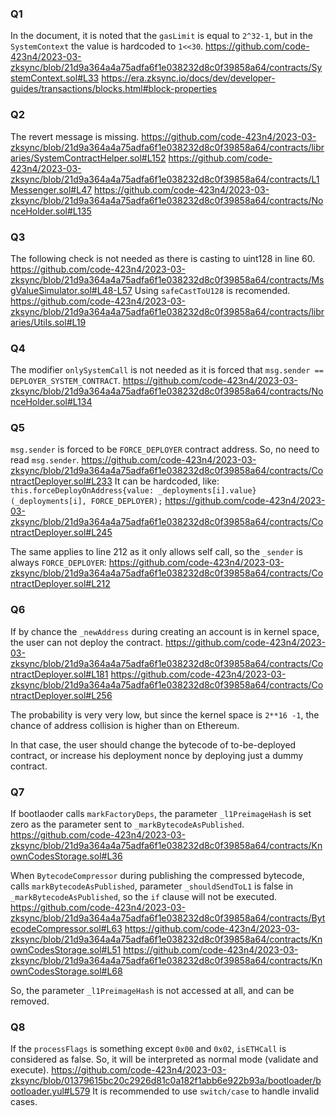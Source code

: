 ### Q1
In the document, it is noted that the `gasLimit` is equal to `2^32-1`, but in the `SystemContext` the value is hardcoded to `1<<30`.
https://github.com/code-423n4/2023-03-zksync/blob/21d9a364a4a75adfa6f1e038232d8c0f39858a64/contracts/SystemContext.sol#L33
https://era.zksync.io/docs/dev/developer-guides/transactions/blocks.html#block-properties

### Q2
The revert message is missing.
https://github.com/code-423n4/2023-03-zksync/blob/21d9a364a4a75adfa6f1e038232d8c0f39858a64/contracts/libraries/SystemContractHelper.sol#L152
https://github.com/code-423n4/2023-03-zksync/blob/21d9a364a4a75adfa6f1e038232d8c0f39858a64/contracts/L1Messenger.sol#L47
https://github.com/code-423n4/2023-03-zksync/blob/21d9a364a4a75adfa6f1e038232d8c0f39858a64/contracts/NonceHolder.sol#L135

### Q3
The following check is not needed as there is casting to uint128 in line 60.
https://github.com/code-423n4/2023-03-zksync/blob/21d9a364a4a75adfa6f1e038232d8c0f39858a64/contracts/MsgValueSimulator.sol#L48-L57
Using `safeCastToU128` is recomended.
https://github.com/code-423n4/2023-03-zksync/blob/21d9a364a4a75adfa6f1e038232d8c0f39858a64/contracts/libraries/Utils.sol#L19

### Q4
The modifier `onlySystemCall` is not needed as it is forced that `msg.sender == DEPLOYER_SYSTEM_CONTRACT`.
https://github.com/code-423n4/2023-03-zksync/blob/21d9a364a4a75adfa6f1e038232d8c0f39858a64/contracts/NonceHolder.sol#L134

### Q5
`msg.sender` is forced to be `FORCE_DEPLOYER` contract address. So, no need to read `msg.sender`.
https://github.com/code-423n4/2023-03-zksync/blob/21d9a364a4a75adfa6f1e038232d8c0f39858a64/contracts/ContractDeployer.sol#L233
It can be hardcoded, like:
`this.forceDeployOnAddress{value: _deployments[i].value}(_deployments[i], FORCE_DEPLOYER);`
https://github.com/code-423n4/2023-03-zksync/blob/21d9a364a4a75adfa6f1e038232d8c0f39858a64/contracts/ContractDeployer.sol#L245

The same applies to line 212 as it only allows self call, so the `_sender` is always `FORCE_DEPLOYER`:
https://github.com/code-423n4/2023-03-zksync/blob/21d9a364a4a75adfa6f1e038232d8c0f39858a64/contracts/ContractDeployer.sol#L212

### Q6
If by chance the `_newAddress` during creating an account is in kernel space, the user can not deploy the contract. 
https://github.com/code-423n4/2023-03-zksync/blob/21d9a364a4a75adfa6f1e038232d8c0f39858a64/contracts/ContractDeployer.sol#L181
https://github.com/code-423n4/2023-03-zksync/blob/21d9a364a4a75adfa6f1e038232d8c0f39858a64/contracts/ContractDeployer.sol#L256

The probability is very very low, but since the kernel space is `2**16 -1`, the chance of address collision is higher than on Ethereum.

In that case, the user should change the bytecode of to-be-deployed contract, or increase his deployment nonce by deploying just a dummy contract.

### Q7
If bootlaoder calls `markFactoryDeps`, the parameter `_l1PreimageHash` is set zero as the parameter sent to `_markBytecodeAsPublished`.
https://github.com/code-423n4/2023-03-zksync/blob/21d9a364a4a75adfa6f1e038232d8c0f39858a64/contracts/KnownCodesStorage.sol#L36

When `BytecodeCompressor` during publishing the compressed bytecode, calls  `markBytecodeAsPublished`, parameter `_shouldSendToL1` is false in `_markBytecodeAsPublished`, so the `if` clause will not be executed.
https://github.com/code-423n4/2023-03-zksync/blob/21d9a364a4a75adfa6f1e038232d8c0f39858a64/contracts/BytecodeCompressor.sol#L63
https://github.com/code-423n4/2023-03-zksync/blob/21d9a364a4a75adfa6f1e038232d8c0f39858a64/contracts/KnownCodesStorage.sol#L51
https://github.com/code-423n4/2023-03-zksync/blob/21d9a364a4a75adfa6f1e038232d8c0f39858a64/contracts/KnownCodesStorage.sol#L68

So, the parameter `_l1PreimageHash` is not accessed at all, and can be removed.

### Q8
If the `processFlags` is something except `0x00` and `0x02`, `isETHCall` is considered as false. So, it will be interpreted as normal mode (validate and execute).
https://github.com/code-423n4/2023-03-zksync/blob/01379615bc20c2926d81c0a182f1abb6e922b93a/bootloader/bootloader.yul#L579
It is recommended to use `switch/case` to handle invalid cases. 


